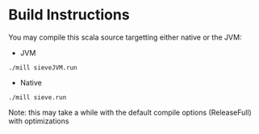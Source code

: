 # Build Instructions

You may compile this scala source targetting either native or the JVM:

- JVM

`./mill sieveJVM.run`

- Native

`./mill sieve.run`

Note: this may take a while with the default compile options (ReleaseFull) with optimizations
